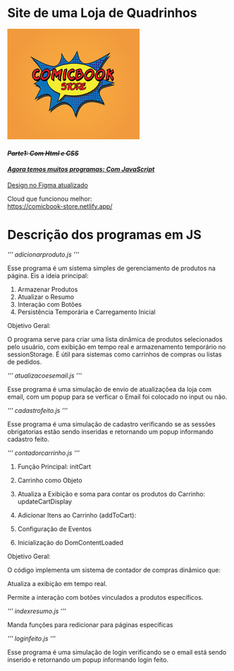 # Site de uma Loja de Quadrinhos

<img width="300px" height="250px" src="assets/logo.jpg"/>

<s>

#### **_Parte1: Com Html e CSS_**

</s>

<u>

#### **_Agora temos muitos programas: Com JavaScript_**

[Design no Figma atualizado](https://www.figma.com/design/OKRCQhZmaMFCgiEUzqGZlQ/ProjetoWeb2_Design?node-id=0-1&node-type=canvas&t=TKM1ahAVRj4GyLsj-0)

</u>

Cloud que funcionou melhor:<br>
<u>
https://comicbook-store.netlify.app/
</u>

# Descrição dos programas em JS

*'''
adicionarproduto.js
'''*

Esse programa é um sistema simples de gerenciamento de produtos na página. Eis a ideia principal:

1. Armazenar Produtos
2. Atualizar o Resumo
3. Interação com Botões
4. Persistência Temporária e Carregamento Inicial

Objetivo Geral:

O programa serve para criar uma lista dinâmica de produtos selecionados pelo usuário, com exibição em tempo real e armazenamento temporário no sessionStorage. É útil para sistemas como carrinhos de compras ou listas de pedidos.

*'''
atualizacoesemail.js
'''*

Esse programa é uma simulação de envio de atualizaçõea da loja com email, com um popup para se verficar o Email foi colocado no input
ou não.

*'''
cadastrofeito.js
'''*

Esse programa é uma simulação de cadastro verificando se as sessões obrigatorias estão sendo inseridas e retornando um popup informando cadastro feito.

*'''
contadorcarrinho.js
'''*


1. Função Principal: initCart

2. Carrinho como Objeto

3. Atualiza a Exibição e soma para contar os produtos do Carrinho: updateCartDisplay

4. Adicionar Itens ao Carrinho (addToCart):

5. Configuração de Eventos

6. Inicialização do DomContentLoaded

Objetivo Geral:

O código implementa um sistema de contador de compras dinâmico que:

Atualiza a exibição em tempo real.

Permite a interação com botões vinculados a produtos específicos.


*'''
indexresumo.js
'''*

Manda funções para redicionar para páginas específicas

*'''
loginfeito.js
'''*

Esse programa é uma simulação de login verificando se o email está sendo inserido e retornando um popup informando login feito.




